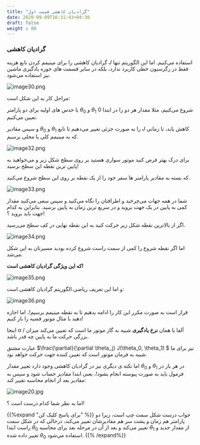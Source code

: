 ```yaml
---
title: "گرادیان کاهشی قسمت اول"
date: 2020-09-09T16:31:43+04:30
draft: false
weight : 80
---
```


### گرادیان کاهشی 

<span class="top-dict" data-tipso="gradient descent">گرادیان کاهشی</span>
 را برای مینیمم کردن 
<span class="top-dict" data-tipso="cost function">تابع هزینه</span>
$J$
استفاده می‌کنیم.
اما این الگوریتم تنها فقط در رگرسیون خطی کاربرد
ندارد، بلکه در سایر قسمت های حوزه یادگیری ماشین
نیز استفاده می‌شود.

![image30.png](../images/image30.png?width=15pc)

مراحل کار به این شکل است:

با حدس های اولیه برای دو پارامتر $\theta_0$ و $\theta_1$ شروع می‌کنیم، 
مثلا مقدار هر دو را در ابتدا $0$ تعیین می‌کنیم.

و سپس مقادیر $\theta_0$ و $\theta_1$ را به صورت جزئی
تغییر می‌دهیم تا تابع $J$ کاهش یابد، تا زمانی که به 
مینیمم کلی یا محلی برسیم.

![image32.png](../images/image32.png?width=25pc)

برای درک بهتر فرض کنید موتور سواری هستید بر روی
سطح شکل زیر و می‌خواهید به پایین ترین نقطه این
سطح برسید!

که بسته به مقادیر پارامتر ها سفر خود را از یک نقطه
بر روی این سطح شروع می‌کنید.

![image33.png](../images/image33.png?width=25pc)

شما در همه جهات می‌چرخید و اطرافتان را نگاه
می‌کنید و سپس سعی می‌کنید مقدار کمی به پایین
در یک جهت بروید و در سریع ترین زمان به پایین برسید.
بنابراین به کدام جهت باید بروید ؟!

اگر از بالاترین نقطه شکل زیر حرکت کنید به این نقطه
نهایی در کف سطح می‌رسید.

![image34.png](../images/image34.png?width=25pc)

اما اگر نقطه شروع را کمی از سمت راست شروع کرده
بودید مسیرتان به این شکل می‌شد.

**که این ویژگی گرادیان کاهشی است!**

![image35.png](../images/image35.png?width=25pc)

و اما این تعریف ریاضی الگوریتم گرادیان کاهشی
است:

![image36.png](../images/image36.png?width=30pc)

قرار است به صورت مکرر این کار را ادامه بدهیم تا
به نقطه مینیمم برسیم!، 
اما اجازه دهید با مثال موتور قضیه را باز کنیم!


اینجا $\alpha$ / آلفا یا همان 
**<span class="top-dict" data-tipso="learning rate">نرخ یادگیری</span>**
شبیه به گاز موتور ما است که تعیین می‌کند میزان بزرگی حرکت ما به 
پایین چه قدر باشد.

عبارت مشتق $\frac{\partial}{\partial \theta_j} J(\theta_0, \theta_1) $ نیز برای ما شبیه به فرمان موتور است که تعیین کننده جهت حرکت خواهد بود.

اما نکته ی دیگری نیز در گرادیان کاهشی وجود دارد
تغییر مقدار $\theta_0$ و $\theta_1$ در هر بار در فرمول باید
به صورت  پیوسته انجام بشود!، 
یعنی ابتدا مقادیر حساب شود و سپس به مقادیر بعد
از انجام محاسبه تغییر کند:

![image20.jpg](../images/image20.jpg?width=38pc)

اما به نظر شما کدام درست است ؟!

{{%expand "برای پاسخ کلیک کن" %}}
جواب درست شکل سمت چپ است، زیرا دو پارامتر هم زمان و پشت سر هم مقادیرشان تغییر می‌کند، درحالی که در شکل سمت راست ابتدا $\theta_0$ تغییر می‌کند و بعد از آن در مرحله بعد برای محاسبه $\theta_1$ از مقدار جدید و تغییر داده شده $\theta_0$ استفاده می‌شود.
{{% /expand%}}